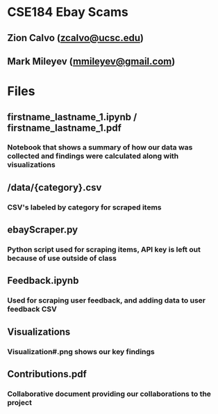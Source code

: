 # CSE184 Ebay Scams
## Zion Calvo (zcalvo@ucsc.edu)
## Mark Mileyev (mmileyev@gmail.com) 

# Files
## firstname_lastname_1.ipynb / firstname_lastname_1.pdf
### Notebook that shows a summary of how our data was collected and findings were calculated along with visualizations

## /data/{category}.csv
### CSV's labeled by category for scraped items

## ebayScraper.py
### Python script used for scraping items, API key is left out because of use outside of class

## Feedback.ipynb
### Used for scraping user feedback, and adding data to user feedback CSV

## Visualizations
### Visualization#.png shows our key findings

## Contributions.pdf
### Collaborative document providing our collaborations to the project
